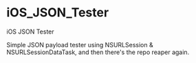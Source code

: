 # iOS_JSON_Tester
iOS JSON Tester

Simple JSON payload tester using NSURLSession & NSURLSessionDataTask, and then
there's the repo reaper again.
